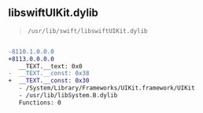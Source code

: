## libswiftUIKit.dylib

> `/usr/lib/swift/libswiftUIKit.dylib`

```diff

-8110.1.0.0.0
+8113.0.0.0.0
   __TEXT.__text: 0x0
-  __TEXT.__const: 0x38
+  __TEXT.__const: 0x30
   - /System/Library/Frameworks/UIKit.framework/UIKit
   - /usr/lib/libSystem.B.dylib
   Functions: 0

```
